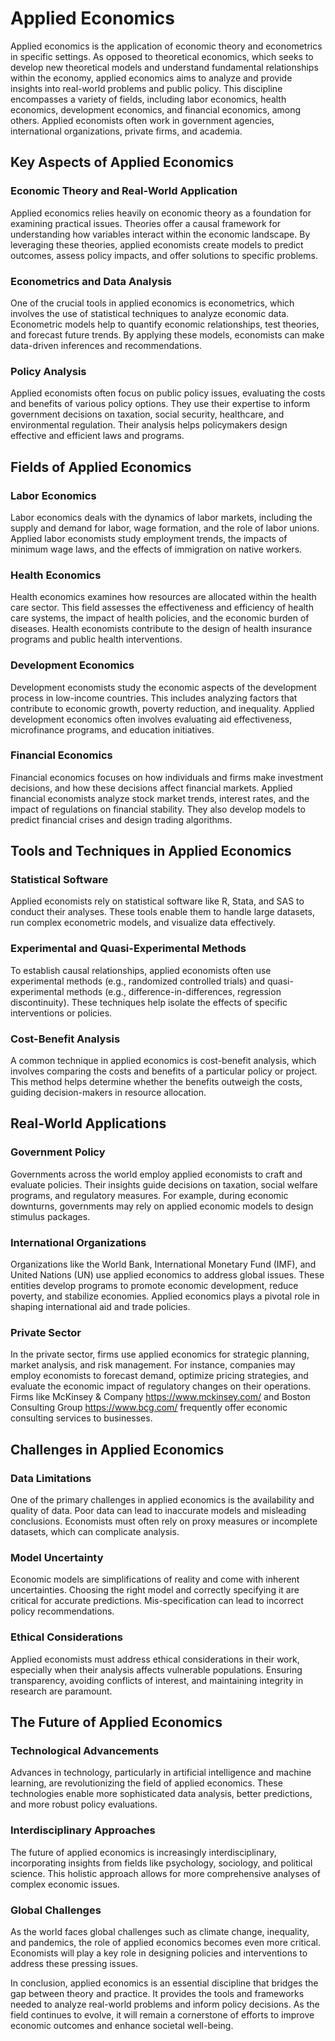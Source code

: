 # Applied Economics

Applied economics is the application of economic theory and econometrics in specific settings. As opposed to theoretical economics, which seeks to develop new theoretical models and understand fundamental relationships within the economy, applied economics aims to analyze and provide insights into real-world problems and public policy. This discipline encompasses a variety of fields, including labor economics, health economics, development economics, and financial economics, among others. Applied economists often work in government agencies, international organizations, private firms, and academia.

## Key Aspects of Applied Economics

### Economic Theory and Real-World Application
Applied economics relies heavily on economic theory as a foundation for examining practical issues. Theories offer a causal framework for understanding how variables interact within the economic landscape. By leveraging these theories, applied economists create models to predict outcomes, assess policy impacts, and offer solutions to specific problems.

### Econometrics and Data Analysis
One of the crucial tools in applied economics is econometrics, which involves the use of statistical techniques to analyze economic data. Econometric models help to quantify economic relationships, test theories, and forecast future trends. By applying these models, economists can make data-driven inferences and recommendations.

### Policy Analysis
Applied economists often focus on public policy issues, evaluating the costs and benefits of various policy options. They use their expertise to inform government decisions on taxation, social security, healthcare, and environmental regulation. Their analysis helps policymakers design effective and efficient laws and programs.

## Fields of Applied Economics

### Labor Economics
Labor economics deals with the dynamics of labor markets, including the supply and demand for labor, wage formation, and the role of labor unions. Applied labor economists study employment trends, the impacts of minimum wage laws, and the effects of immigration on native workers.

### Health Economics
Health economics examines how resources are allocated within the health care sector. This field assesses the effectiveness and efficiency of health care systems, the impact of health policies, and the economic burden of diseases. Health economists contribute to the design of health insurance programs and public health interventions.

### Development Economics
Development economists study the economic aspects of the development process in low-income countries. This includes analyzing factors that contribute to economic growth, poverty reduction, and inequality. Applied development economics often involves evaluating aid effectiveness, microfinance programs, and education initiatives.

### Financial Economics
Financial economics focuses on how individuals and firms make investment decisions, and how these decisions affect financial markets. Applied financial economists analyze stock market trends, interest rates, and the impact of regulations on financial stability. They also develop models to predict financial crises and design trading algorithms.

## Tools and Techniques in Applied Economics

### Statistical Software
Applied economists rely on statistical software like R, Stata, and SAS to conduct their analyses. These tools enable them to handle large datasets, run complex econometric models, and visualize data effectively.

### Experimental and Quasi-Experimental Methods
To establish causal relationships, applied economists often use experimental methods (e.g., randomized controlled trials) and quasi-experimental methods (e.g., difference-in-differences, regression discontinuity). These techniques help isolate the effects of specific interventions or policies.

### Cost-Benefit Analysis
A common technique in applied economics is cost-benefit analysis, which involves comparing the costs and benefits of a particular policy or project. This method helps determine whether the benefits outweigh the costs, guiding decision-makers in resource allocation.

## Real-World Applications

### Government Policy
Governments across the world employ applied economists to craft and evaluate policies. Their insights guide decisions on taxation, social welfare programs, and regulatory measures. For example, during economic downturns, governments may rely on applied economic models to design stimulus packages.

### International Organizations
Organizations like the World Bank, International Monetary Fund (IMF), and United Nations (UN) use applied economics to address global issues. These entities develop programs to promote economic development, reduce poverty, and stabilize economies. Applied economics plays a pivotal role in shaping international aid and trade policies.

### Private Sector
In the private sector, firms use applied economics for strategic planning, market analysis, and risk management. For instance, companies may employ economists to forecast demand, optimize pricing strategies, and evaluate the economic impact of regulatory changes on their operations. Firms like McKinsey & Company https://www.mckinsey.com/ and Boston Consulting Group https://www.bcg.com/ frequently offer economic consulting services to businesses.

## Challenges in Applied Economics

### Data Limitations
One of the primary challenges in applied economics is the availability and quality of data. Poor data can lead to inaccurate models and misleading conclusions. Economists must often rely on proxy measures or incomplete datasets, which can complicate analysis.

### Model Uncertainty
Economic models are simplifications of reality and come with inherent uncertainties. Choosing the right model and correctly specifying it are critical for accurate predictions. Mis-specification can lead to incorrect policy recommendations.

### Ethical Considerations
Applied economists must address ethical considerations in their work, especially when their analysis affects vulnerable populations. Ensuring transparency, avoiding conflicts of interest, and maintaining integrity in research are paramount.

## The Future of Applied Economics

### Technological Advancements
Advances in technology, particularly in artificial intelligence and machine learning, are revolutionizing the field of applied economics. These technologies enable more sophisticated data analysis, better predictions, and more robust policy evaluations.

### Interdisciplinary Approaches
The future of applied economics is increasingly interdisciplinary, incorporating insights from fields like psychology, sociology, and political science. This holistic approach allows for more comprehensive analyses of complex economic issues.

### Global Challenges
As the world faces global challenges such as climate change, inequality, and pandemics, the role of applied economics becomes even more critical. Economists will play a key role in designing policies and interventions to address these pressing issues.

In conclusion, applied economics is an essential discipline that bridges the gap between theory and practice. It provides the tools and frameworks needed to analyze real-world problems and inform policy decisions. As the field continues to evolve, it will remain a cornerstone of efforts to improve economic outcomes and enhance societal well-being.
